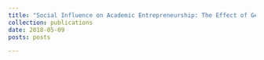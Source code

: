 ```yaml
---
title: "Social Influence on Academic Entrepreneurship: The Effect of Geographical and Cognitive proximity"
collection: publications
date: 2018-05-09
posts: posts

---
```

